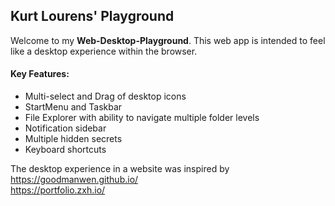 ## Kurt Lourens' Playground


Welcome to my **Web-Desktop-Playground**. This web app is intended to feel like a desktop experience within the browser.


#### Key Features:
- Multi-select and Drag of desktop icons
- StartMenu and Taskbar
- File Explorer with ability to navigate multiple folder levels
- Notification sidebar
- Multiple hidden secrets
- Keyboard shortcuts



The desktop experience in a website was inspired by \
https://goodmanwen.github.io/ \
https://portfolio.zxh.io/ 
